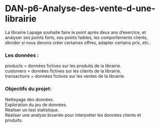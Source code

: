 # DAN-p6-Analyse-des-vente-d-une-librairie
La librairie Lapage souhaite faire le point après deux ans d’exercice, et analyser ses points forts, ses points faibles, les comportements clients, décider si nous devons créer certaines offres, adapter certains prix, etc..

### Les données :

products = données fictives sur les produits de la librairie.  
customers = données fictives sur les clients de la librairie.  
transactions = données fictives sur les ventes de la librairie.  

### Objectifs du projet:  
Nettoyage des données.  
Exploration du jeu de données.  
Réaliser un test statistique.  
Réaliser une analyse bivariée pour interpréter les données clients et produits.  

